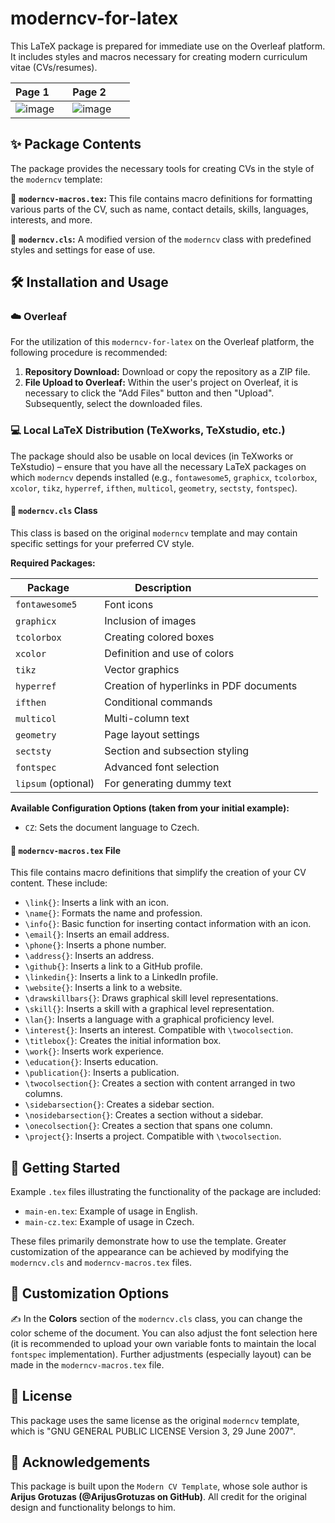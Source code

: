 # moderncv-for-latex

This LaTeX package is prepared for immediate use on the Overleaf platform. It includes styles and macros necessary for creating modern curriculum vitae (CVs/resumes).

| Page 1       | Page 2       |
|--------------|--------------|
| ![image](https://github.com/user-attachments/assets/8f73e866-d19d-4f2b-803d-68e20ba64e7d) | ![image](https://github.com/user-attachments/assets/591daa49-4d1c-4951-b22d-8ccb1d8319da) |

## ✨ Package Contents

The package provides the necessary tools for creating CVs in the style of the `moderncv` template:

📌 **`moderncv-macros.tex`:** This file contains macro definitions for formatting various parts of the CV, such as name, contact details, skills, languages, interests, and more.

📄 **`moderncv.cls`:** A modified version of the `moderncv` class with predefined styles and settings for ease of use.

## 🛠️ Installation and Usage

### ☁️ Overleaf

For the utilization of this `moderncv-for-latex` on the Overleaf platform, the following procedure is recommended:

1.  **Repository Download:** Download or copy the repository as a ZIP file.
2.  **File Upload to Overleaf:** Within the user's project on Overleaf, it is necessary to click the "Add Files" button and then "Upload". Subsequently, select the downloaded files.

### 💻 Local LaTeX Distribution (TeXworks, TeXstudio, etc.)

The package should also be usable on local devices (in TeXworks or TeXstudio) – ensure that you have all the necessary LaTeX packages on which `moderncv` depends installed (e.g., `fontawesome5`, `graphicx`, `tcolorbox`, `xcolor`, `tikz`, `hyperref`, `ifthen`, `multicol`, `geometry`, `sectsty`, `fontspec`).

#### 📄 `moderncv.cls` Class

This class is based on the original `moderncv` template and may contain specific settings for your preferred CV style.

**Required Packages:**

| Package      | Description                                   |
|--------------|-----------------------------------------------|
| `fontawesome5` | Font icons                                |
| `graphicx`   | Inclusion of images                           |
| `tcolorbox`  | Creating colored boxes                       |
| `xcolor`     | Definition and use of colors                  |
| `tikz`       | Vector graphics                            |
| `hyperref`   | Creation of hyperlinks in PDF documents       |
| `ifthen`     | Conditional commands                          |
| `multicol`   | Multi-column text                           |
| `geometry`   | Page layout settings                        |
| `sectsty`    | Section and subsection styling              |
| `fontspec`   | Advanced font selection                     |
| `lipsum` (optional) | For generating dummy text                 |

**Available Configuration Options (taken from your initial example):**

* `CZ`: Sets the document language to Czech.

#### 📄 `moderncv-macros.tex` File

This file contains macro definitions that simplify the creation of your CV content. These include:

* `\link{}`: Inserts a link with an icon.
* `\name{}`: Formats the name and profession.
* `\info{}`: Basic function for inserting contact information with an icon.
* `\email{}`: Inserts an email address.
* `\phone{}`: Inserts a phone number.
* `\address{}`: Inserts an address.
* `\github{}`: Inserts a link to a GitHub profile.
* `\linkedin{}`: Inserts a link to a LinkedIn profile.
* `\website{}`: Inserts a link to a website.
* `\drawskillbars{}`: Draws graphical skill level representations.
* `\skill{}`: Inserts a skill with a graphical level representation.
* `\lan{}`: Inserts a language with a graphical proficiency level.
* `\interest{}`: Inserts an interest. Compatible with `\twocolsection`.
* `\titlebox{}`: Creates the initial information box.
* `\work{}`: Inserts work experience.
* `\education{}`: Inserts education.
* `\publication{}`: Inserts a publication.
* `\twocolsection{}`: Creates a section with content arranged in two columns.
* `\sidebarsection{}`: Creates a sidebar section.
* `\nosidebarsection{}`: Creates a section without a sidebar.
* `\onecolsection{}`: Creates a section that spans one column.
* `\project{}`: Inserts a project. Compatible with `\twocolsection`.

## 📝 Getting Started

Example `.tex` files illustrating the functionality of the package are included:

* `main-en.tex`: Example of usage in English.
* `main-cz.tex`: Example of usage in Czech.

These files primarily demonstrate how to use the template. Greater customization of the appearance can be achieved by modifying the `moderncv.cls` and `moderncv-macros.tex` files.

## 🎨 Customization Options

✍️ In the **Colors** section of the `moderncv.cls` class, you can change the color scheme of the document. You can also adjust the font selection here (it is recommended to upload your own variable fonts to maintain the local `fontspec` implementation). Further adjustments (especially layout) can be made in the `moderncv-macros.tex` file.

## 📜 License

This package uses the same license as the original `moderncv` template, which is "GNU GENERAL PUBLIC LICENSE Version 3, 29 June 2007".

## 🙏 Acknowledgements

This package is built upon the `Modern CV Template`, whose sole author is **Arijus Grotuzas (@ArijusGrotuzas on GitHub)**. All credit for the original design and functionality belongs to him.
